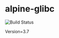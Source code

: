 # alpine-glibc

![Build Status](https://travis-ci.org/cyber-dojo-languages/alpine-glibc.svg?branch=master)

Version=3.7
